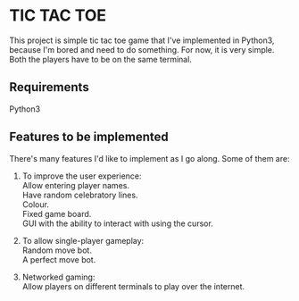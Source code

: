 # TIC TAC TOE

This project is simple tic tac toe game that I've implemented in Python3, because I'm bored and need to do something. For now, it is very simple. Both the players have to be on the same terminal. 

## Requirements

Python3

## Features to be implemented

There's many features I'd like to implement as I go along. Some of them are:

1. To improve the user experience:  
    Allow entering player names.   
    Have random celebratory lines.   
    Colour.   
    Fixed game board.  
    GUI with the ability to interact with using the cursor.  
    
2. To allow single-player gameplay:  
    Random move bot.  
    A perfect move bot.  
    
3. Networked gaming:  
    Allow players on different terminals to play over the internet.
